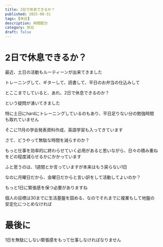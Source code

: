 ```yaml
---
title: 2日で休息できるか？
published: 2025-08-31
tags: [休日]
description: 時間配分
category: 休日
draft: false
---
```

# 2日で休息できるか？

最近、土日の活動もルーティーンが出来てきました

トレーニングして、ギターして、読書して、平日のお弁当の仕込みして

とここまでしていると、あれ、2日で休息できるのか？

という疑問が湧いてきました

特に土日にhardにトレーニングしているのもあり、平日足りない分の勉強時間も取れていません

そこに11月の学会発表資料作成、英語学習も入ってきています

さて、どうやって無駄な時間を減らすのか？

もっと仕事を効率的に終わらせていく必用があると思いながら、日々の積み重ねをどの程度減らせるかにかかっています

ふと思うのは、1週間とか言っていますが本来はもう戻らない1日

なのに月曜日だから、金曜日だからと言い訳をして活動してよいのか？

もっと1日に緊張感を保つ必要がありますね

個人の目標は30までに生活基盤を固める、なのでそれまでに複業もして地盤の安定化につとめなければ

# 最後に

1日を無駄にしない緊張感をもって仕事しなければなりません

